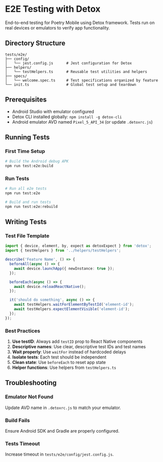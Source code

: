 # E2E Testing with Detox

End-to-end testing for Poetry Mobile using Detox framework.
Tests run on real devices or emulators to verify app functionality.

## Directory Structure

```
tests/e2e/
├── config/
│   └── jest.config.js      # Jest configuration for Detox
├── helpers/
│   └── testHelpers.ts      # Reusable test utilities and helpers
├── specs/
│   └── welcome.spec.ts     # Test specifications organized by feature
└── init.ts                 # Global test setup and teardown
```

## Prerequisites

- Android Studio with emulator configured
- Detox CLI installed globally: `npm install -g detox-cli`
- Android emulator AVD named `Pixel_5_API_34` (or update `.detoxrc.js`)

## Running Tests

### First Time Setup
```bash
# Build the Android debug APK
npm run test:e2e:build
```

### Run Tests
```bash
# Run all e2e tests
npm run test:e2e

# Build and run tests
npm run test:e2e:rebuild
```

## Writing Tests

### Test File Template
```typescript
import { device, element, by, expect as detoxExpect } from 'detox';
import { testHelpers } from '../helpers/testHelpers';

describe('Feature Name', () => {
  beforeAll(async () => {
    await device.launchApp({ newInstance: true });
  });

  beforeEach(async () => {
    await device.reloadReactNative();
  });

  it('should do something', async () => {
    await testHelpers.waitForElementByTestId('element-id');
    await testHelpers.expectElementVisible('element-id');
  });
});
```

### Best Practices

1. **Use testID**: Always add `testID` prop to React Native components
2. **Descriptive names**: Use clear, descriptive test IDs and test names
3. **Wait properly**: Use `waitFor` instead of hardcoded delays
4. **Isolate tests**: Each test should be independent
5. **Clean state**: Use `beforeEach` to reset app state
6. **Helper functions**: Use helpers from `testHelpers.ts`

## Troubleshooting

### Emulator Not Found
Update AVD name in `.detoxrc.js` to match your emulator.

### Build Fails
Ensure Android SDK and Gradle are properly configured.

### Tests Timeout
Increase timeout in `tests/e2e/config/jest.config.js`.
